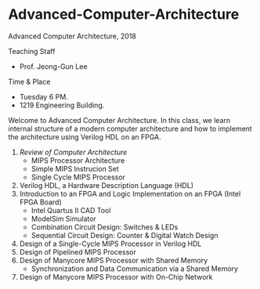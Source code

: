 # Advanced-Computer-Architecture

Advanced Computer Architecture, 2018

Teaching Staff
  - Prof. Jeong-Gun Lee
  
Time & Place
  - Tuesday 6 PM.
  - 1219 Engineering Building.

Welcome to Advanced Computer Architecture. In this class, we learn internal structure of a modern computer architecture and how to implement the architecture using Verilog HDL on an FPGA.

1. *Review of Computer Architecture*
    - MIPS Processor Architecture
    - Simple MIPS Instrucion Set
    - Single Cycle MIPS Processor
2. Verilog HDL, a Hardware Description Language (HDL)
3. Introduction to an FPGA and Logic Implementation on an FPGA (Intel FPGA Board)
    - Intel Quartus II CAD Tool
    - ModelSim Simulator
    - Combination Circuit Design: Switches & LEDs
    - Sequential Circuit Design: Counter & Digital Watch Design
4. Design of a Single-Cycle MIPS Processor in Verilog HDL
5. Design of Pipelined MIPS Processor
6. Design of Manycore MIPS Processor with Shared Memory
    - Synchronization and Data Communication via a Shared Memory
7. Design of Manycore MIPS Processor with On-Chip Network
